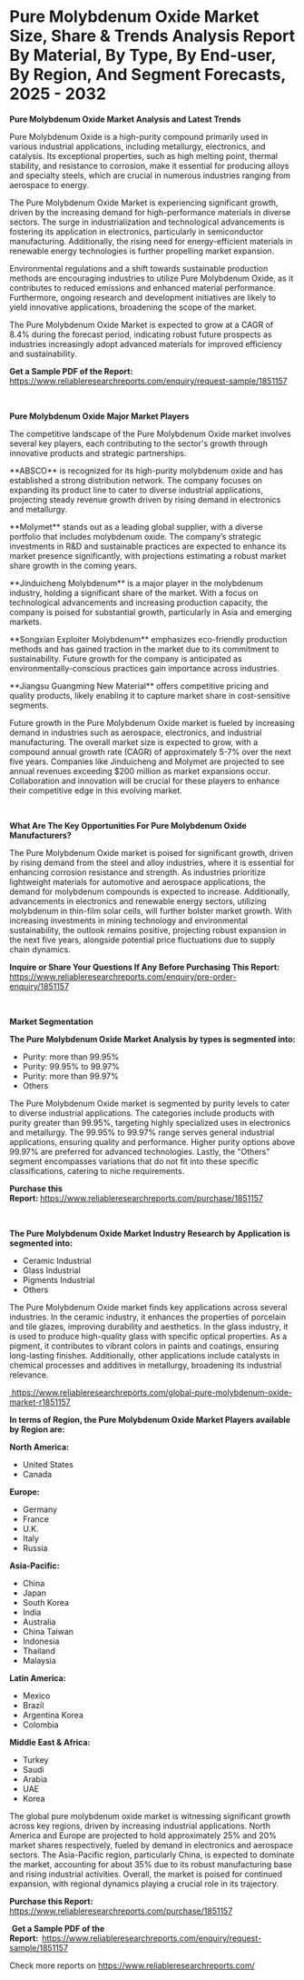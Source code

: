 <p><h1>Pure Molybdenum Oxide Market Size, Share & Trends Analysis Report By Material, By Type, By End-user, By Region, And Segment Forecasts, 2025 - 2032</h1></p><p><strong>Pure Molybdenum Oxide Market Analysis and Latest Trends</strong></p>
<p><p>Pure Molybdenum Oxide is a high-purity compound primarily used in various industrial applications, including metallurgy, electronics, and catalysis. Its exceptional properties, such as high melting point, thermal stability, and resistance to corrosion, make it essential for producing alloys and specialty steels, which are crucial in numerous industries ranging from aerospace to energy.</p><p>The Pure Molybdenum Oxide Market is experiencing significant growth, driven by the increasing demand for high-performance materials in diverse sectors. The surge in industrialization and technological advancements is fostering its application in electronics, particularly in semiconductor manufacturing. Additionally, the rising need for energy-efficient materials in renewable energy technologies is further propelling market expansion.</p><p>Environmental regulations and a shift towards sustainable production methods are encouraging industries to utilize Pure Molybdenum Oxide, as it contributes to reduced emissions and enhanced material performance. Furthermore, ongoing research and development initiatives are likely to yield innovative applications, broadening the scope of the market.</p><p>The Pure Molybdenum Oxide Market is expected to grow at a CAGR of 8.4% during the forecast period, indicating robust future prospects as industries increasingly adopt advanced materials for improved efficiency and sustainability.</p></p>
<p><strong>Get a Sample PDF of the Report:&nbsp;</strong> <a href="https://www.reliableresearchreports.com/enquiry/request-sample/1851157?utm_campaign=3265&utm_medium=2&utm_source=Github&utm_content=ia&utm_term=26032025&utm_id=pure-molybdenum-oxide">https://www.reliableresearchreports.com/enquiry/request-sample/1851157</a></p>
<p>&nbsp;</p>
<p><strong>Pure Molybdenum Oxide Major Market Players</strong></p>
<p><p>The competitive landscape of the Pure Molybdenum Oxide market involves several key players, each contributing to the sector's growth through innovative products and strategic partnerships. </p><p>**ABSCO** is recognized for its high-purity molybdenum oxide and has established a strong distribution network. The company focuses on expanding its product line to cater to diverse industrial applications, projecting steady revenue growth driven by rising demand in electronics and metallurgy.</p><p>**Molymet** stands out as a leading global supplier, with a diverse portfolio that includes molybdenum oxide. The company’s strategic investments in R&D and sustainable practices are expected to enhance its market presence significantly, with projections estimating a robust market share growth in the coming years.</p><p>**Jinduicheng Molybdenum** is a major player in the molybdenum industry, holding a significant share of the market. With a focus on technological advancements and increasing production capacity, the company is poised for substantial growth, particularly in Asia and emerging markets.</p><p>**Songxian Exploiter Molybdenum** emphasizes eco-friendly production methods and has gained traction in the market due to its commitment to sustainability. Future growth for the company is anticipated as environmentally-conscious practices gain importance across industries.</p><p>**Jiangsu Guangming New Material** offers competitive pricing and quality products, likely enabling it to capture market share in cost-sensitive segments.</p><p>Future growth in the Pure Molybdenum Oxide market is fueled by increasing demand in industries such as aerospace, electronics, and industrial manufacturing. The overall market size is expected to grow, with a compound annual growth rate (CAGR) of approximately 5-7% over the next five years. Companies like Jinduicheng and Molymet are projected to see annual revenues exceeding $200 million as market expansions occur. Collaboration and innovation will be crucial for these players to enhance their competitive edge in this evolving market.</p></p>
<p>&nbsp;</p>
<p><strong>What Are The Key Opportunities For Pure Molybdenum Oxide Manufacturers?</strong></p>
<p><p>The Pure Molybdenum Oxide market is poised for significant growth, driven by rising demand from the steel and alloy industries, where it is essential for enhancing corrosion resistance and strength. As industries prioritize lightweight materials for automotive and aerospace applications, the demand for molybdenum compounds is expected to increase. Additionally, advancements in electronics and renewable energy sectors, utilizing molybdenum in thin-film solar cells, will further bolster market growth. With increasing investments in mining technology and environmental sustainability, the outlook remains positive, projecting robust expansion in the next five years, alongside potential price fluctuations due to supply chain dynamics.</p></p>
<p><strong>Inquire or Share Your Questions If Any Before Purchasing This Report:</strong> <a href="https://www.reliableresearchreports.com/enquiry/pre-order-enquiry/1851157?utm_campaign=3265&utm_medium=2&utm_source=Github&utm_content=ia&utm_term=26032025&utm_id=pure-molybdenum-oxide">https://www.reliableresearchreports.com/enquiry/pre-order-enquiry/1851157</a></p>
<p>&nbsp;</p>
<p><strong>Market Segmentation</strong></p>
<p><strong>The Pure Molybdenum Oxide Market Analysis by types is segmented into:</strong></p>
<p><ul><li>Purity: more than 99.95%</li><li>Purity: 99.95% to 99.97%</li><li>Purity: more than 99.97%</li><li>Others</li></ul></p>
<p><p>The Pure Molybdenum Oxide market is segmented by purity levels to cater to diverse industrial applications. The categories include products with purity greater than 99.95%, targeting highly specialized uses in electronics and metallurgy. The 99.95% to 99.97% range serves general industrial applications, ensuring quality and performance. Higher purity options above 99.97% are preferred for advanced technologies. Lastly, the "Others" segment encompasses variations that do not fit into these specific classifications, catering to niche requirements.</p></p>
<p><strong>Purchase this Report:&nbsp;</strong><a href="https://www.reliableresearchreports.com/purchase/1851157?utm_campaign=3265&utm_medium=2&utm_source=Github&utm_content=ia&utm_term=26032025&utm_id=pure-molybdenum-oxide">https://www.reliableresearchreports.com/purchase/1851157</a></p>
<p>&nbsp;</p>
<p><strong>The Pure Molybdenum Oxide Market Industry Research by Application is segmented into:</strong></p>
<p><ul><li>Ceramic Industrial</li><li>Glass Industrial</li><li>Pigments Industrial</li><li>Others</li></ul></p>
<p><p>The Pure Molybdenum Oxide market finds key applications across several industries. In the ceramic industry, it enhances the properties of porcelain and tile glazes, improving durability and aesthetics. In the glass industry, it is used to produce high-quality glass with specific optical properties. As a pigment, it contributes to vibrant colors in paints and coatings, ensuring long-lasting finishes. Additionally, other applications include catalysts in chemical processes and additives in metallurgy, broadening its industrial relevance.</p></p>
<p><a href="https://www.reliableresearchreports.com/global-pure-molybdenum-oxide-market-r1851157?utm_campaign=3265&utm_medium=2&utm_source=Github&utm_content=ia&utm_term=26032025&utm_id=pure-molybdenum-oxide">&nbsp;https://www.reliableresearchreports.com/global-pure-molybdenum-oxide-market-r1851157</a></p>
<p><strong>In terms of Region, the Pure Molybdenum Oxide Market Players available by Region are:</strong></p>
<p>
    <p> <strong> North America: </strong>
        <ul>
            <li>United States</li>
            <li>Canada</li>
        </ul>
        </p> 
    <p> <strong> Europe: </strong>
        <ul>
            <li>Germany</li>
            <li>France</li>
            <li>U.K.</li>
            <li>Italy</li>
            <li>Russia</li>
        </ul>
        </p> 
    <p> <strong> Asia-Pacific: </strong>
        <ul>
            <li>China</li>
            <li>Japan</li>
            <li>South Korea</li>
            <li>India</li>
            <li>Australia</li>
            <li>China Taiwan</li>
            <li>Indonesia</li>
            <li>Thailand</li>
            <li>Malaysia</li>
        </ul>
        </p> 
    <p> <strong> Latin America: </strong>
        <ul>
            <li>Mexico</li>
            <li>Brazil</li>
            <li>Argentina Korea</li>
            <li>Colombia</li>
        </ul>
        </p> 
    <p> <strong> Middle East & Africa: </strong>
        <ul>
            <li>Turkey</li>
            <li>Saudi</li>
            <li>Arabia</li>
            <li>UAE</li>
            <li>Korea</li>
        </ul>
    </p>
    </p>
<p><p>The global pure molybdenum oxide market is witnessing significant growth across key regions, driven by increasing industrial applications. North America and Europe are projected to hold approximately 25% and 20% market shares respectively, fueled by demand in electronics and aerospace sectors. The Asia-Pacific region, particularly China, is expected to dominate the market, accounting for about 35% due to its robust manufacturing base and rising industrial activities. Overall, the market is poised for continued expansion, with regional dynamics playing a crucial role in its trajectory.</p></p>
<p><strong>Purchase this Report: </strong><a href="https://www.reliableresearchreports.com/purchase/1851157?utm_campaign=3265&utm_medium=2&utm_source=Github&utm_content=ia&utm_term=26032025&utm_id=pure-molybdenum-oxide">https://www.reliableresearchreports.com/purchase/1851157</a></p>
<p>&nbsp;<strong>Get a Sample PDF of the Report:&nbsp;&nbsp;</strong><a href="https://www.reliableresearchreports.com/enquiry/request-sample/1851157?utm_campaign=3265&utm_medium=2&utm_source=Github&utm_content=ia&utm_term=26032025&utm_id=pure-molybdenum-oxide">https://www.reliableresearchreports.com/enquiry/request-sample/1851157</a></p>
<p><strong></strong></p>
<p>Check more reports on <a href="https://www.reliableresearchreports.com/?utm_campaign=3265&utm_medium=2&utm_source=Github&utm_content=ia&utm_term=26032025&utm_id=pure-molybdenum-oxide">https://www.reliableresearchreports.com/</a></p>